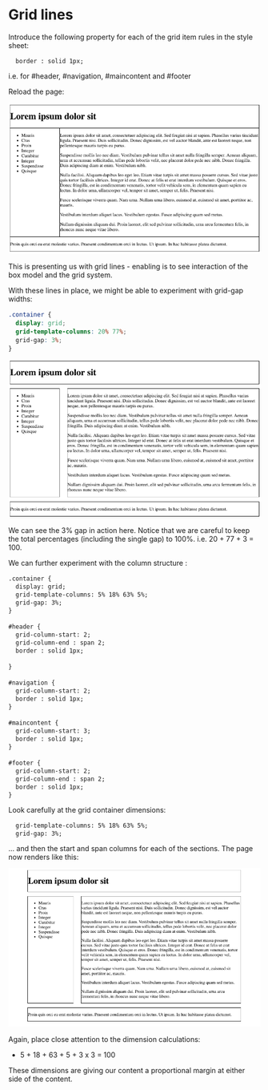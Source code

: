 # Grid lines

Introduce the following property for each of the grid item rules in the style sheet:

~~~
  border : solid 1px;
~~~

i.e. for #header, #navigation, #maincontent and #footer

Reload the page:

![](./img/05.png)

This is presenting us with grid lines - enabling is to see interaction of the box model and the grid system.

With these lines in place, we might be able to experiment with grid-gap widths:

~~~css
.container {
  display: grid;
  grid-template-columns: 20% 77%;
  grid-gap: 3%;
}
~~~

![](./img/06.png)

We can see the 3% gap in action here. Notice that we are careful to keep the total percentages (including the single gap) to 100%. i.e. 20 + 77 + 3 = 100.

We can further experiment with the column structure :

~~~
.container {
  display: grid;
  grid-template-columns: 5% 18% 63% 5%;
  grid-gap: 3%;
}

#header {
  grid-column-start: 2;
  grid-column-end : span 2;
  border : solid 1px;

}

#navigation {
  grid-column-start: 2;
  border : solid 1px;
}

#maincontent {
  grid-column-start: 3;
  border : solid 1px;
}

#footer {
  grid-column-start: 2;
  grid-column-end : span 2;
  border : solid 1px;
}
~~~

Look carefully at the grid container dimensions:

~~~
  grid-template-columns: 5% 18% 63% 5%;
  grid-gap: 3%;
~~~

... and then the start and span columns for each of the sections. The page now renders like this:

![](./img/07.png)

Again, place close attention to the dimension calculations:

- 5 + 18 + 63 + 5 + 3 x 3 = 100

These dimensions are giving our content a proportional margin at either side of the content.
